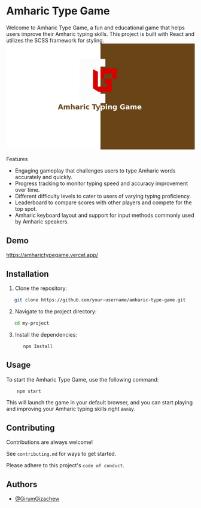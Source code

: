 # Amharic Type Game

Welcome to Amharic Type Game, a fun and educational game that helps users improve their Amharic typing skills. This project is built with React and utilizes the SCSS framework for styling.
![Game Screenshot](./public/ATG.jpg)

Features
- Engaging gameplay that challenges users to type Amharic words accurately and quickly.
- Progress tracking to monitor typing speed and accuracy improvement over time.
- Different difficulty levels to cater to users of varying typing proficiency.
- Leaderboard to compare scores with other players and compete for the top spot.
- Amharic keyboard layout and support for input methods commonly used by Amharic speakers.


## Demo

https://amharictypegame.vercel.app/

## Installation

1. Clone the repository:
```bash
   git clone https://github.com/your-username/amharic-type-game.git  

```
2. Navigate to the project directory:
```bash
   cd my-project 
```
3. Install the dependencies:
   ```bash
      npm Install
      ```
## Usage
To start the Amharic Type Game, use the following command:
```bash
    npm start
  ```
This will launch the game in your default browser, and you can start playing and improving your Amharic typing skills right away.
## Contributing

Contributions are always welcome!

See `contributing.md` for ways to get started.

Please adhere to this project's `code of conduct`.


## Authors

- [@GirumGizachew](https://www.github.com/girumgizachew1)


